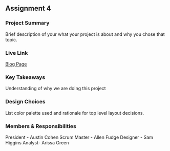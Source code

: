 ## Assignment 4

### Project Summary

Brief description of your what your project is about and why you chose that topic.

### Live Link

[Blog Page](https://{username}.github.io/{reponame}/homework-2)  

### Key Takeaways

Understanding of why we are doing this project

### Design Choices 

List color palette used and rationale for top level layout decisions.

### Members & Responsibilities

President - Austin Cohen
Scrum Master - Allen Fudge
Designer - Sam Higgins
Analyst- Arissa Green